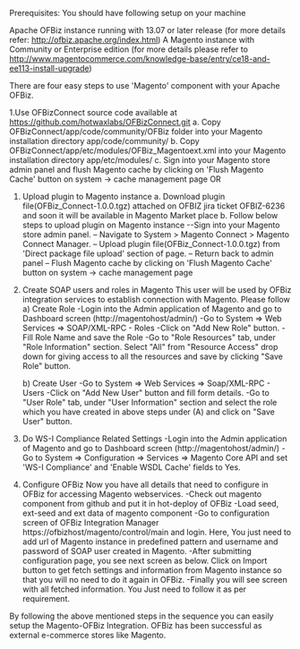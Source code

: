 Prerequisites: You should have following setup on your machine

Apache OFBiz instance running with 13.07 or later release (for more details refer: http://ofbiz.apache.org/index.html)
 A Magento instance with Community or Enterprise edition (for more details please refer to http://www.magentocommerce.com/knowledge-base/entry/ce18-and-ee113-install-upgrade)

There are four easy steps to use 'Magento' component with your Apache OFBiz.

1.Use OFBizConnect source code available at https://github.com/hotwaxlabs/OFBizConnect.git
    a. Copy OFBizConnect/app/code/community/OFBiz folder into your Magento installation directory app/code/community/
    b. Copy OFBizConnect/app/etc/modules/OFBiz_Magentoext.xml into your Magento installation directory app/etc/modules/
    c. Sign into your Magento store admin panel and flush Magento cache by clicking on 'Flush Magento Cache' button on system -> cache management page
                         OR
1. Upload plugin to Magento instance
    a. Download plugin file(OFBiz_Connect-1.0.0.tgz) attached on OFBIZ jira ticket OFBIZ-6236 and soon it will be available in Magento Market place
    b. Follow below steps to upload plugin on Magento instance
       --Sign into your Magento store admin panel.
       – Navigate to System > Magento Connect > Magento Connect Manager.
       – Upload plugin file(OFBiz_Connect-1.0.0.tgz) from 'Direct package file upload' section of page.
       – Return back to admin panel
       – Flush Magento cache by clicking on 'Flush Magento Cache' button on system -> cache management page

2. Create SOAP users and roles in Magento
   This user will be used by OFBiz integration services to establish connection with Magento. Please follow
  a) Create Role
     -Login into the Admin application of Magento and go to Dashboard screen (http://magentohost/admin/)
     -Go to System => Web Services => SOAP/XML-RPC - Roles
     -Click on  "Add New Role" button.
     -Fill Role Name and save the Role
     -Go to "Role Resources" tab, under "Role Information" section. Select "All" from "Resource Access" drop down for giving access to all the resources and save by clicking "Save Role" button.
    
   b) Create User
     -Go to System => Web Services => Soap/XML-RPC - Users
     -Click on "Add New User" button and fill form details.
     -Go to "User Role" tab, under "User Information" section and select the role which you have created in above steps under (A) and click on "Save User" button.

3. Do WS-I Compliance Related Settings
   -Login into the Admin application of Magento and go to Dashboard screen (http://magentohost/admin/)
   -Go to System => Configuration => Services => Magento Core API and set 'WS-I Compliance' and 'Enable WSDL Cache' fields to Yes. 

4. Configure OFBiz
    Now you have all details that need to configure in OFBiz for accessing Magento webservices.
   -Check out magento component from github and put it in hot-deploy of OFBiz
   -Load seed, ext-seed and ext data of magento component
   -Go to configuration screen of OFBiz Integration Manager https://ofbizhost/magento/control/main and login. Here, You just need to add url of Magento instance in predefined pattern and username and password of SOAP user created in Magento.
   -After submitting configuration page, you see next screen as below. Click on Import button to get fetch settings and information from Magento instance so that you will no need to do it again in OFBiz.
   -Finally you will see screen with all fetched information. You Just need to follow it as per requirement.
   
By following the above mentioned steps in the sequence you can easily setup the Magento-OFBiz Integration. OFBiz has been successful as external e-commerce stores like Magento.
